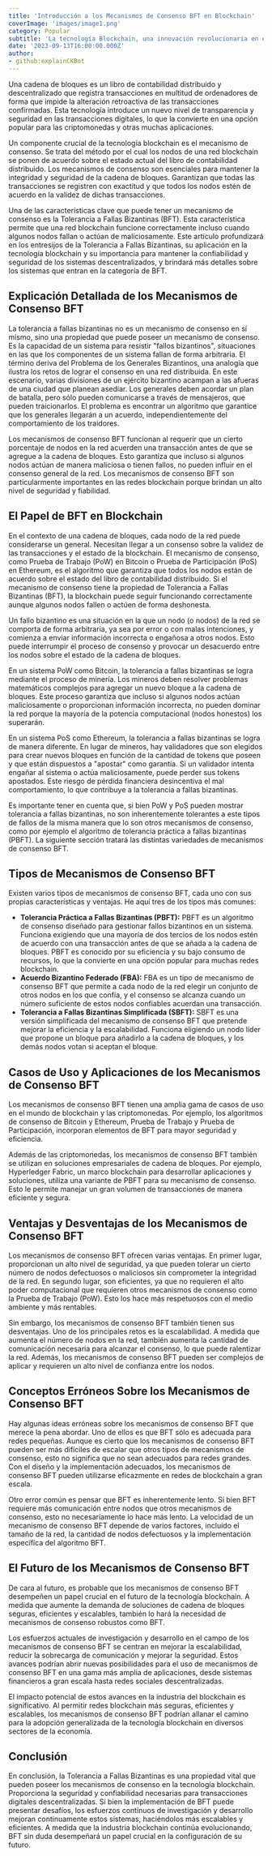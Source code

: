 ```yaml
---
title: 'Introducción a los Mecanismos de Consenso BFT en Blockchain'
coverImage: 'images/image1.png'
category: Popular
subtitle: 'La tecnología Blockchain, una innovación revolucionaria en el ámbito de las transacciones digitales, ha sido objeto de una atención cada vez mayor durante la última década.'
date: '2023-09-13T16:00:00.000Z'
author: 
- github:explainCKBot
---
```



Una cadena de bloques es un libro de contabilidad distribuido y descentralizado que registra transacciones en multitud de ordenadores de forma que impide la alteración retroactiva de las transacciones confirmadas. Esta tecnología introduce un nuevo nivel de transparencia y seguridad en las transacciones digitales, lo que la convierte en una opción popular para las criptomonedas y otras muchas aplicaciones.

Un componente crucial de la tecnología blockchain es el mecanismo de consenso. Se trata del método por el cual los nodos de una red blockchain se ponen de acuerdo sobre el estado actual del libro de contabilidad distribuido. Los mecanismos de consenso son esenciales para mantener la integridad y seguridad de la cadena de bloques. Garantizan que todas las transacciones se registren con exactitud y que todos los nodos estén de acuerdo en la validez de dichas transacciones.

Una de las características clave que puede tener un mecanismo de consenso es la Tolerancia a Fallas Bizantinas (BFT). Esta característica permite que una red blockchain funcione correctamente incluso cuando algunos nodos fallan o actúan de maliciosamente. Este artículo profundizará en los entresijos de la Tolerancia a Fallas Bizantinas, su aplicación en la tecnología blockchain y su importancia para mantener la confiabilidad y seguridad de los sistemas descentralizados, y brindará más detalles sobre los sistemas que entran en la categoría de BFT.


## Explicación Detallada de los Mecanismos de Consenso BFT

La tolerancia a fallas bizantinas no es un mecanismo de consenso en sí mismo, sino una propiedad que puede poseer un mecanismo de consenso. Es la capacidad de un sistema para resistir "fallos bizantinos", situaciones en las que los componentes de un sistema fallan de forma arbitraria. El término deriva del Problema de los Generales Bizantinos, una analogía que ilustra los retos de lograr el consenso en una red distribuida. En este escenario, varias divisiones de un ejército bizantino acampan a las afueras de una ciudad que planean asediar. Los generales deben acordar un plan de batalla, pero sólo pueden comunicarse a través de mensajeros, que pueden traicionarlos. El problema es encontrar un algoritmo que garantice que los generales llegarán a un acuerdo, independientemente del comportamiento de los traidores.

Los mecanismos de consenso BFT funcionan al requerir que un cierto porcentaje de nodos en la red acuerden una transacción antes de que se agregue a la cadena de bloques. Esto garantiza que incluso si algunos nodos actúan de manera maliciosa o tienen fallos, no pueden influir en el consenso general de la red. Los mecanismos de consenso BFT son particularmente importantes en las redes blockchain porque brindan un alto nivel de seguridad y fiabilidad.


## El Papel de BFT en Blockchain

En el contexto de una cadena de bloques, cada nodo de la red puede considerarse un general. Necesitan llegar a un consenso sobre la validez de las transacciones y el estado de la blockchain. El mecanismo de consenso, como Prueba de Trabajo (PoW) en Bitcoin o Prueba de Participación (PoS) en Ethereum, es el algoritmo que garantiza que todos los nodos están de acuerdo sobre el estado del libro de contabilidad distribuido. Si el mecanismo de consenso tiene la propiedad de Tolerancia a Fallas Bizantinas (BFT), la blockchain puede seguir funcionando correctamente aunque algunos nodos fallen o actúen de forma deshonesta.

Un fallo bizantino es una situación en la que un nodo (o nodos) de la red se comporta de forma arbitraria, ya sea por error o con malas intenciones, y comienza a enviar información incorrecta o engañosa a otros nodos. Esto puede interrumpir el proceso de consenso y provocar un desacuerdo entre los nodos sobre el estado de la cadena de bloques.

En un sistema PoW como Bitcoin, la tolerancia a fallas bizantinas se logra mediante el proceso de minería. Los mineros deben resolver problemas matemáticos complejos para agregar un nuevo bloque a la cadena de bloques. Este proceso garantiza que incluso si algunos nodos actúan maliciosamente o proporcionan información incorrecta, no pueden dominar la red porque la mayoría de la potencia computacional (nodos honestos) los superarán.

En un sistema PoS como Ethereum, la tolerancia a fallas bizantinas se logra de manera diferente. En lugar de mineros, hay validadores que son elegidos para crear nuevos bloques en función de la cantidad de tokens que poseen y que están dispuestos a "apostar" como garantía. Si un validador intenta engañar al sistema o actúa maliciosamente, puede perder sus tokens apostados. Este riesgo de pérdida financiera desincentiva el mal comportamiento, lo que contribuye a la tolerancia a fallas bizantinas.

Es importante tener en cuenta que, si bien PoW y PoS pueden mostrar tolerancia a fallas bizantinas, no son inherentemente tolerantes a este tipos de fallos de la misma manera que lo son otros mecanismos de consenso, como por ejemplo el algoritmo de tolerancia práctica a fallas bizantinas (PBFT). La siguiente sección tratará las distintas variedades de mecanismos de consenso BFT.


## Tipos de Mecanismos de Consenso BFT

Existen varios tipos de mecanismos de consenso BFT, cada uno con sus propias características y ventajas. He aquí tres de los tipos más comunes:



* **Tolerancia Práctica a Fallas Bizantinas (PBFT):** PBFT es un algoritmo de consenso diseñado para gestionar fallos bizantinos en un sistema. Funciona exigiendo que una mayoría de dos tercios de los nodos estén de acuerdo con una transacción antes de que se añada a la cadena de bloques. PBFT es conocido por su eficiencia y su bajo consumo de recursos, lo que la convierte en una opción popular para muchas redes blockchain.
* **Acuerdo Bizantino Federado (FBA):** FBA es un tipo de mecanismo de consenso BFT que permite a cada nodo de la red elegir un conjunto de otros nodos en los que confía, y el consenso se alcanza cuando un número suficiente de estos nodos confiables acuerdan una transacción.
* **Tolerancia a Fallas Bizantinas Simplificada (SBFT):** SBFT es una versión simplificada del mecanismo de consenso BFT que pretende mejorar la eficiencia y la escalabilidad. Funciona eligiendo un nodo líder que propone un bloque para añadirlo a la cadena de bloques, y los demás nodos votan si aceptan el bloque.



## Casos de Uso y Aplicaciones de los Mecanismos de Consenso BFT

Los mecanismos de consenso BFT tienen una amplia gama de casos de uso en el mundo de blockchain y las criptomonedas. Por ejemplo, los algoritmos de consenso de Bitcoin y Ethereum, Prueba de Trabajo y Prueba de Participación, incorporan elementos de BFT para mayor seguridad y eficiencia.

Además de las criptomonedas, los mecanismos de consenso BFT también se utilizan en soluciones empresariales de cadena de bloques. Por ejemplo, Hyperledger Fabric, un marco blockchain para desarrollar aplicaciones y soluciones, utiliza una variante de PBFT para su mecanismo de consenso. Esto le permite manejar un gran volumen de transacciones de manera eficiente y segura.


## Ventajas y Desventajas de los Mecanismos de Consenso BFT

Los mecanismos de consenso BFT ofrecen varias ventajas. En primer lugar, proporcionan un alto nivel de seguridad, ya que pueden tolerar un cierto número de nodos defectuosos o maliciosos sin comprometer la integridad de la red. En segundo lugar, son eficientes, ya que no requieren el alto poder computacional que requieren otros mecanismos de consenso como la Prueba de Trabajo (PoW). Esto los hace más respetuosos con el medio ambiente y más rentables.

Sin embargo, los mecanismos de consenso BFT también tienen sus desventajas. Uno de los principales retos es la escalabilidad. A medida que aumenta el número de nodos en la red, también aumenta la cantidad de comunicación necesaria para alcanzar el consenso, lo que puede ralentizar la red. Además, los mecanismos de consenso BFT pueden ser complejos de aplicar y requieren un alto nivel de confianza entre los nodos.


## Conceptos Erróneos Sobre los Mecanismos de Consenso BFT

Hay algunas ideas erróneas sobre los mecanismos de consenso BFT que merece la pena abordar. Uno de ellos es que BFT sólo es adecuada para redes pequeñas. Aunque es cierto que los mecanismos de consenso BFT pueden ser más difíciles de escalar que otros tipos de mecanismos de consenso, esto no significa que no sean adecuados para redes grandes. Con el diseño y la implementación adecuados, los mecanismos de consenso BFT pueden utilizarse eficazmente en redes de blockchain a gran escala.

Otro error común es pensar que BFT es inherentemente lento. Si bien BFT requiere más comunicación entre nodos que otros mecanismos de consenso, esto no necesariamente lo hace más lento. La velocidad de un mecanismo de consenso BFT depende de varios factores, incluido el tamaño de la red, la cantidad de nodos defectuosos y la implementación específica del algoritmo BFT.


## El Futuro de los Mecanismos de Consenso BFT

De cara al futuro, es probable que los mecanismos de consenso BFT desempeñen un papel crucial en el futuro de la tecnología blockchain. A medida que aumente la demanda de soluciones de cadena de bloques seguras, eficientes y escalables, también lo hará la necesidad de mecanismos de consenso robustos como BFT.

Los esfuerzos actuales de investigación y desarrollo en el campo de los mecanismos de consenso BFT se centran en mejorar la escalabilidad, reducir la sobrecarga de comunicación y mejorar la seguridad. Estos avances podrían abrir nuevas posibilidades para el uso de mecanismos de consenso BFT en una gama más amplia de aplicaciones, desde sistemas financieros a gran escala hasta redes sociales descentralizadas.

El impacto potencial de estos avances en la industria del blockchain es significativo. Al permitir redes blockchain más seguras, eficientes y escalables, los mecanismos de consenso BFT podrían allanar el camino para la adopción generalizada de la tecnología blockchain en diversos sectores de la economía.


## Conclusión

En conclusión, la Tolerancia a Fallas Bizantinas es una propiedad vital que pueden poseer los mecanismos de consenso en la tecnología blockchain. Proporciona la seguridad y confiabilidad necesarias para transacciones digitales descentralizadas. Si bien la implementación de BFT puede presentar desafíos, los esfuerzos continuos de investigación y desarrollo mejoran continuamente estos sistemas, haciéndolos más escalables y eficientes. A medida que la industria blockchain continúa evolucionando, BFT sin duda desempeñará un papel crucial en la configuración de su futuro.
